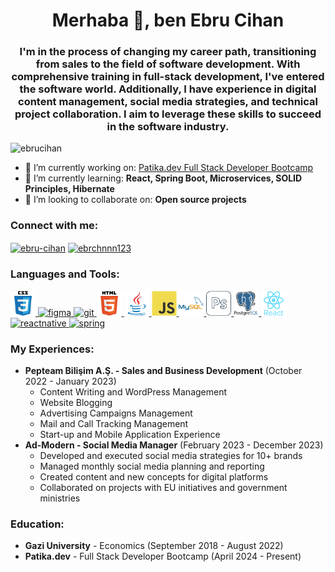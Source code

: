 <h1 align="center">Merhaba 👋, ben Ebru Cihan</h1>
<h3 align="center">I'm in the process of changing my career path, transitioning from sales to the field of software development. With comprehensive training in full-stack development, I've entered the software world. Additionally, I have experience in digital content management, social media strategies, and technical project collaboration. I aim to leverage these skills to succeed in the software industry.</h3>

<p align="left"> <img src="https://komarev.com/ghpvc/?username=ebrucihan&label=Profile%20views&color=0e75b6&style=flat" alt="ebrucihan" /> </p>

- 🔭 I’m currently working on: [Patika.dev Full Stack Developer Bootcamp](https://www.patika.dev)
- 🌱 I’m currently learning: **React, Spring Boot, Microservices, SOLID Principles, Hibernate**
- 👯 I’m looking to collaborate on: **Open source projects**

<h3 align="left">Connect with me:</h3>
<p align="left">
<a href="https://www.linkedin.com/in/ebru-cihan-b0aaa2201/" target="blank"><img align="center" src="https://raw.githubusercontent.com/rahuldkjain/github-profile-readme-generator/master/src/images/icons/Social/linked-in-alt.svg" alt="ebru-cihan" height="30" width="40" /></a>
<a href="https://www.hackerrank.com/ebrchnnn123" target="blank"><img align="center" src="https://raw.githubusercontent.com/rahuldkjain/github-profile-readme-generator/master/src/images/icons/Social/hackerrank.svg" alt="ebrchnnn123" height="30" width="40" /></a>
</p>

<h3 align="left">Languages and Tools:</h3>
<p align="left"> 
  <a href="https://www.w3schools.com/css/" target="_blank" rel="noreferrer"> <img src="https://raw.githubusercontent.com/devicons/devicon/master/icons/css3/css3-original-wordmark.svg" alt="css3" width="40" height="40"/> </a> 
  <a href="https://www.figma.com/" target="_blank" rel="noreferrer"> <img src="https://www.vectorlogo.zone/logos/figma/figma-icon.svg" alt="figma" width="40" height="40"/> </a> 
  <a href="https://git-scm.com/" target="_blank" rel="noreferrer"> <img src="https://www.vectorlogo.zone/logos/git-scm/git-scm-icon.svg" alt="git" width="40" height="40"/> </a> 
  <a href="https://www.w3.org/html/" target="_blank" rel="noreferrer"> <img src="https://raw.githubusercontent.com/devicons/devicon/master/icons/html5/html5-original-wordmark.svg" alt="html5" width="40" height="40"/> </a> 
  <a href="https://www.java.com" target="_blank" rel="noreferrer"> <img src="https://raw.githubusercontent.com/devicons/devicon/master/icons/java/java-original.svg" alt="java" width="40" height="40"/> </a> 
  <a href="https://developer.mozilla.org/en-US/docs/Web/JavaScript" target="_blank" rel="noreferrer"> <img src="https://raw.githubusercontent.com/devicons/devicon/master/icons/javascript/javascript-original.svg" alt="javascript" width="40" height="40"/> </a> 
  <a href="https://www.mysql.com/" target="_blank" rel="noreferrer"> <img src="https://raw.githubusercontent.com/devicons/devicon/master/icons/mysql/mysql-original-wordmark.svg" alt="mysql" width="40" height="40"/> </a> 
  <a href="https://www.photoshop.com/en" target="_blank" rel="noreferrer"> <img src="https://raw.githubusercontent.com/devicons/devicon/master/icons/photoshop/photoshop-line.svg" alt="photoshop" width="40" height="40"/> </a> 
  <a href="https://www.postgresql.org" target="_blank" rel="noreferrer"> <img src="https://raw.githubusercontent.com/devicons/devicon/master/icons/postgresql/postgresql-original-wordmark.svg" alt="postgresql" width="40" height="40"/> </a> 
  <a href="https://reactjs.org/" target="_blank" rel="noreferrer"> <img src="https://raw.githubusercontent.com/devicons/devicon/master/icons/react/react-original-wordmark.svg" alt="react" width="40" height="40"/> </a> 
  <a href="https://reactnative.dev/" target="_blank" rel="noreferrer"> <img src="https://reactnative.dev/img/header_logo.svg" alt="reactnative" width="40" height="40"/> </a> 
  <a href="https://spring.io/" target="_blank" rel="noreferrer"> <img src="https://www.vectorlogo.zone/logos/springio/springio-icon.svg" alt="spring" width="40" height="40"/> </a> 
</p>

<h3 align="left">My Experiences:</h3>
<ul>
  <li>
    <strong>Pepteam Bilişim A.Ş. - Sales and Business Development</strong> (October 2022 - January 2023)
    <ul>
      <li>Content Writing and WordPress Management</li>
      <li>Website Blogging</li>
      <li>Advertising Campaigns Management</li>
      <li>Mail and Call Tracking Management</li>
      <li>Start-up and Mobile Application Experience</li>
    </ul>
  </li>
  <li>
    <strong>Ad-Modern - Social Media Manager</strong> (February 2023 - December 2023)
    <ul>
      <li>Developed and executed social media strategies for 10+ brands</li>
      <li>Managed monthly social media planning and reporting</li>
      <li>Created content and new concepts for digital platforms</li>
      <li>Collaborated on projects with EU initiatives and government ministries</li>
    </ul>
  </li>
</ul>

<h3 align="left">Education:</h3>
<ul>
  <li>
    <strong>Gazi University</strong> - Economics (September 2018 - August 2022)
  </li>
  <li>
    <strong>Patika.dev</strong> - Full Stack Developer Bootcamp (April 2024 - Present)
  </li>
</ul>
